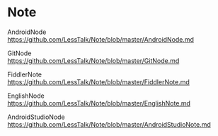 # Note


AndroidNode <br>
https://github.com/LessTalk/Note/blob/master/AndroidNode.md <br>

GitNode <br>
https://github.com/LessTalk/Note/blob/master/GitNode.md <br>

FiddlerNote <br>
https://github.com/LessTalk/Note/blob/master/FiddlerNote.md <br>

EnglishNode <br>
https://github.com/LessTalk/Note/blob/master/EnglishNote.md <br>

AndroidStudioNode <br>
https://github.com/LessTalk/Note/blob/master/AndroidStudioNote.md <br>




